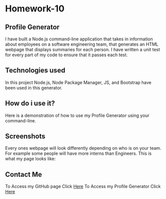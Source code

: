# Homework-10

 ## Profile Generator 
I have built a Node.js command-line application that takes in information about employees on a software engineering team, that generates an HTML webpage that displays summaries for each person. I have written a unit test for every part of my code to ensure that it passes each test. 

## Technologies used 
In this project Node.js, Node Package Manager, JS, and Bootstrap have been used in this generator. 

## How do i use it? 
Here is a demonstration of how to use my Profile Generator using your command-line. 

[]()

## Screenshots 
Every ones webpage will look differently depending on who is on your team. For example some people will have more interns than Engineers. This is what my page looks like: 
[]()

## Contact Me 
To Access my GitHub page Click [Here](https://github.com/michelaqyteza)
To Access my Profile Generator Click [Here](https://michelaqyteza.github.io/Profile-Generator/)
